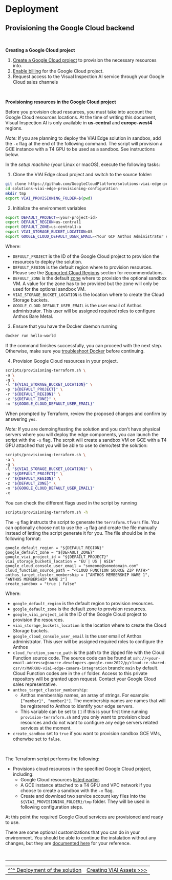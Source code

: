 # Deployment

## Provisioning the Google Cloud backend

<br>

__Creating a Google Cloud project__
<br>

1. [Create a Google Cloud project](https://cloud.google.com/resource-manager/docs/creating-managing-projects#creating_a_project) to provision the necessary resources into.
2. [Enable billing](https://cloud.google.com/billing/docs/how-to/modify-project#enable_billing_for_a_project) for the Google Cloud project.
3. Request access to the Visual Inspection AI service through your Google Cloud sales channels

<br>

__Provisioning resources in the Google Cloud project__
<br>

Before you provision cloud resources, you must take into account the Google Cloud resources locations.
At the time of writing this document, Visual Inspection AI is only available in __us-central__ and
__europe-west4__ regions.

*Note:* If you are planning to deploy the VIAI Edge solution in sandbox, add the `-x` flag at the end of the following command. The script will provision a GCE instance with a T4 GPU to be used as a sandbox. See instructions below.

In the *setup machine* (your Linux or macOS), execute the following tasks:

1. Clone the VIAI Edge cloud project and switch to the source folder:

```bash
git clone https://github.com/GoogleCloudPlatform/solutions-viai-edge-provisioning-configuration
cd solutions-viai-edge-provisioning-configuration
mkdir tmp
export VIAI_PROVISIONING_FOLDER=$(pwd)
```

2. Initialize the environment variables

```bash
export DEFAULT_PROJECT=<your-project-id>
export DEFAULT_REGION=us-central1
export DEFAULT_ZONE=us-central1-a
export VIAI_STORAGE_BUCKET_LOCATION=US
export GOOGLE_CLOUD_DEFAULT_USER_EMAIL=<Your GCP Anthos Administrator email>
```

Where:

* `DEFAULT_PROJECT` is the ID of the Google Cloud project to provision the resources to deploy the solution.
* `DEFAULT_REGION` is the default region where to provision resources. Please see the [Supported Cloud Regions](./prerequisites.md#supported-cloud-regions-and-services) section for recommendations.
* `DEFAULT_ZONE` is the default [zone](https://cloud.google.com/compute/docs/regions-zones) where to provision the optional sandbox VM. A value for the zone has to be provided but the zone will only be used for the optional sandbox VM.
* `VIAI_STORAGE_BUCKET_LOCATION` is the location where to create the Cloud Storage buckets.
* `GOOGLE_CLOUD_DEFAULT_USER_EMAIL` is the user email of Anthos administrator. This user will be assigned required roles to configure Anthos Bare Metal.

3. Ensure that you have the Docker daemon running

```bash
docker run hello-world
```

If the command finishes successfully, you can proceed with the next step. Otherwise, make sure you [troubleshoot Docker](https://docs.docker.com/config/daemon/troubleshoot/) before continuing.

4. Provision Google Cloud resources in your project.

```bash
scripts/provisioning-terraform.sh \
-a \
-g \
-l "${VIAI_STORAGE_BUCKET_LOCATION}" \
-p "${DEFAULT_PROJECT}" \
-r "${DEFAULT_REGION}" \
-z "${DEFAULT_ZONE}" \
-m "${GOOGLE_CLOUD_DEFAULT_USER_EMAIL}"
```

When prompted by Terraform, review the proposed changes and confirm by answering `yes`.

*Note:* If you are demoing/testing the solution and you don't have physical servers where you will deploy the edge components, you can launch the script with the `-x` flag. The scrpit will create a sandbox VM on GCE with a T4 GPU attached that you will be able to use to demo/test the solution:

```bash
scripts/provisioning-terraform.sh \
-a \
-g \
-l "${VIAI_STORAGE_BUCKET_LOCATION}" \
-p "${DEFAULT_PROJECT}" \
-r "${DEFAULT_REGION}" \
-z "${DEFAULT_ZONE}" \
-m "${GOOGLE_CLOUD_DEFAULT_USER_EMAIL}"
-x
```

You can check the different flags used in the script by running

```bash
scripts/provisioning-terraform.sh -h
```

The `-g` flag  instructs the script to generate the `terraform.tfvars` file. You can optionally choose not to use the `-g` flag and create the file manually instead of letting the script generate it for you. The file should be in the following format:

```text
google_default_region = "${DEFAULT_REGION}"
google_default_zone = "${DEFAULT_ZONE}"
google_viai_project_id = "${DEFAILT_PROJECT}"
viai_storage_buckets_location = "EU | US | ASIA"
google_cloud_console_user_email = "someone@somedomain.com"
cloud_function_source_path = "<CLOUD FUNCTION SOURCE ZIP PATH>"
anthos_target_cluster_membership = [“ANTHOS MEMBERSHIP NAME 1", “ANTHOS MEMBERSHIP NAME 2"]
create_sandbox = "true | false"
```

Where:

* `google_default_region` is the default region to provision resources.
* `google_default_zone` is the default zone to provision resources.
* `google_viai_project_id` is the ID of the Google Cloud project to provision the resources.
* `viai_storage_buckets_location` is the location where to create the Cloud Storage buckets.
* `google_cloud_console_user_email` is the user email of Anthos administrator. This user will be assigned required roles to configure the Anthos
* `cloud_function_source_path` is the path to the zipped file with the Cloud Function source code.
    The source code can be found at `ssh://<your-email-address>@source.developers.google.com:2022/p/cloud-ce-shared-csr/r/MARKKU-viai-edge-camera-integration` branch: `main` by default. Cloud Function codes are in the `cf` folder. Access to this private repository will be granted upon request. Contact your Google Cloud sales representative.
* `anthos_target_cluster_membership`:
  * Anthos membership names, an array of strings. For example: `[“member1", “member2"]`. The membership names are names that will be registered to Anthos to identify your edge servers.
  * This variable can be set to `[]` if this is your first time running `provision-terraform.sh` and you only want to provision cloud resources and do not want to configure any edge servers related services at the moment.
* `create_sandbox` set to `true` if you want to provision sandbox GCE VMs, otherwise set to `false`.

<br>

The Terraform script performs the following:

* Provisions cloud resources in the specified Google Cloud project, including:
  * Google Cloud resources [listed earlier](./prerequisites.md#supported-cloud-regions-and-services).
  * A GCE instance attached to a T4 GPU and VPC network if you choose to create a sandbox with the `-x` flag.
  * Create and download two service account key files into the `${VIAI_PROVISIONING_FOLDER}/tmp` folder. They will be used in following configuration steps.

At this point the required Google Cloud services are provisioned and ready to use.

There are some optional customizations that you can do in your environment. You should be able to continue the instalation without any changes, but they are [documented here](./customizingapp.md) for your reference.

</br>

___

<table width="100%">
<tr><td><a href="./deployment.md">^^^ Deployment of the solution</td><td><a href="./createviai.md">Creating VIAI Assets >>></td></tr>
</table>
